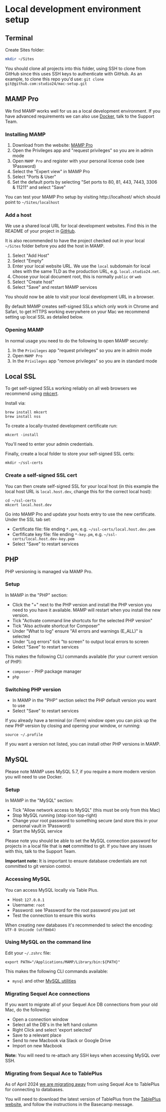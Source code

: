 # Local development environment setup

## Terminal

Create Sites folder:

```bash
mkdir ~/Sites
```

You should clone all projects into this folder, using SSH to clone from GitHub since this uses SSH keys to authenticate 
with GitHub. As an example, to clone this repo you'd use: `git clone git@github.com:studio24/mac-setup.git`

## MAMP Pro

We find MAMP works well for us as a local development environment. If you have advanced requirements we can also use 
[Docker](https://www.docker.com/), talk to the Support Team.

### Installing MAMP

1) Download from the website: [MAMP Pro](https://www.mamp.info/en/downloads/)
2) Open the Privileges app and "request privileges" so you are in admin mode
3) Open `MAMP Pro` and register with your personal license code (see 1Password)
4) Select the "Expert view" in MAMP Pro
5) Select "Ports & User"
6) Set the default ports by selecting "Set ports to 80, 81, 443, 7443, 3306 & 11211" and select "Save"

You can test your MAMP Pro setup by visiting http://localhost/ which should point to `~/Sites/localhost`

### Add a host
We use a shared local URL for local development websites. Find this in the README of your project in [GitHub](https://github.com/studio24).

It is also recommended to have the project checked out in your local `~/Sites` folder before you add the host in MAMP.

1) Select "Add Host"
2) Select "Empty"
3) Enter your local website URL. We use the `local` subdomain for local sites with the same TLD as the production URL, e.g. `local.studio24.net`.
4) Choose your local document root, this is normally `public` or `web`
6) Select "Create host"
7) Select "Save" and restart MAMP services

You should now be able to visit your local development URL in a browser.

By default MAMP creates self-signed SSLs which only work in Chrome and Safari, to get HTTPS working everywhere on your Mac we recommend setting up local SSL as detailed below.

### Opening MAMP

In normal usage you need to do the following to open MAMP securely:

1) In the `Privileges` app "request privileges" so you are in admin mode
2) Open `MAMP Pro` 
4) In the `Privileges` app "remove privileges" so you are in standard mode

## Local SSL

To get self-signed SSLs working reliably on all web browsers we recommend using [mkcert](https://github.com/FiloSottile/mkcert).

Install via:

```
brew install mkcert
brew install nss
```

To create a locally-trusted development certificate run:

```
mkcert -install
```

You'll need to enter your admin credentials.

Finally, create a local folder to store your self-signed SSL certs:

```
mkdir ~/ssl-certs
```

### Create a self-signed SSL cert

You can then create self-signed SSL for your local host (in this example the local host URL is `local.host.dev`, change this for the correct local host):

```
cd ~/ssl-certs
mkcert local.host.dev
```

Go into MAMP Pro and update your hosts entry to use the new certificate. Under the SSL tab set:

* Certificate file: file ending `*.pem`, e.g. `~/ssl-certs/local.host.dev.pem`
* Cerfificate key file: file ending `*-key.pm`, e.g. `~/ssl-certs/local.host.dev-key.pem`
* Select "Save" to restart services

## PHP

PHP versioning is managed via MAMP Pro.

### Setup

In MAMP in the "PHP" section:

* Click the "+" next to the PHP version and install the PHP version you need to you have it available. MAMP will restart when you install the new version.
* Tick "Activate command line shortcuts for the selected PHP version"
* Tick "Also activate shortcut for Composer"
* Under "What to log" ensure "All errors and warnings (E_ALL)" is selected
* Under "Log errors" tick "to screen" to output local errors to screen
* Select "Save" to restart services

This makes the following CLI commands available (for your current version of PHP):

* `composer` - PHP package manager
* `php` 

### Switching PHP version

* In MAMP in the "PHP" section select the PHP default version you want to use
* Select "Save" to restart services

If you already have a terminal (or iTerm) window open you can pick up the new PHP version by closing and opening your window, or running:

```
source ~/.profile
```

If you want a version not listed, you can install other PHP versions in MAMP.

## MySQL

Please note MAMP uses MySQL 5.7, if you require a more modern version you will need to use Docker.

### Setup

In MAMP in the "MySQL" section:

* Tick "Allow network access to MySQL" (this must be only from this Mac)
* Stop MySQL running (stop icon top-right)
* Change your root password to something secure (and store this in your personal vault in 1Password)
* Start the MySQL service

Please note you should be able to set the MySQL connection password for projects in a local file that is **not** committed to git. If you have any issues with this, talk to the Support Team.

**Important note:** It is important to ensure database credentials are not committed to git version control.

### Accessing MySQL

You can access MySQL locally via Table Plus.

* Host: `127.0.0.1`
* Username: `root`
* Password: see 1Password for the root password you just set
* Test the connection to ensure this works

When creating new databases it's recommended to select the encoding: `UTF-8 Unicode (utf8mb4)`

### Using MySQL on the command line

Edit your `~/.zshrc` file:

```
export PATH="/Applications/MAMP/Library/bin:${PATH}"
```

This makes the following CLI commands available:

* `mysql` and other [MySQL utilities](https://dev.mysql.com/doc/refman/5.7/en/programs-client.html)

### Migrating Sequel Ace connections
If you want to migrate all of your Sequel Ace DB connections from your old Mac, do the following:

* Open a connection window
* Select all the DB's in the left hand column
* Right Click and select 'export selected'
* Save to a relevant place
* Send to new Macbook via Slack or Google Drive
* Import on new Macbook

**Note:** You will need to re-attach any SSH keys when accessing MySQL over SSH.

### Migrating from Sequal Ace to TablePlus
As of April 2024 [we are migrating away](https://3.basecamp.com/3091560/buckets/10590409/documents/7260701423) from using Sequel Ace to TablePlus for connecting to databases.

You will need to download the latest version of TablePlus from the [TablePlus website](https://tableplus.com/download), and follow the instructions in the Basecamp message.

